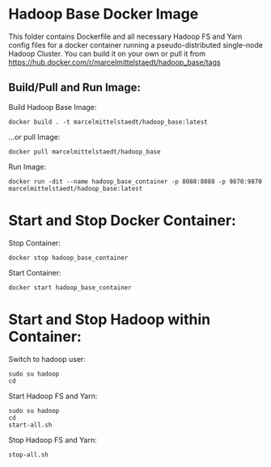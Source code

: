 # Hadoop Base Docker Image
This folder contains Dockerfile and all necessary Hadoop FS and Yarn config files for a docker container running a pseudo-distributed single-node Hadoop Cluster. You can build it on your own or pull it from https://hub.docker.com/r/marcelmittelstaedt/hadoop_base/tags

## Build/Pull and Run Image:

Build Hadoop Base Image:
```
docker build . -t marcelmittelstaedt/hadoop_base:latest
```

...or pull Image:
```
docker pull marcelmittelstaedt/hadoop_base
```

Run Image:
```
docker run -dit --name hadoop_base_container -p 8088:8088 -p 9870:9870 marcelmittelstaedt/hadoop_base:latest
```

# Start and Stop Docker Container:
Stop Container:
```
docker stop hadoop_base_container
```

Start Container:
```
docker start hadoop_base_container
```

# Start and Stop Hadoop within Container:
Switch to hadoop user:
```
sudo su hadoop
cd
```

Start Hadoop FS and Yarn:
```
sudo su hadoop
cd
start-all.sh
```

Stop Hadoop FS and Yarn:
```
stop-all.sh
```
